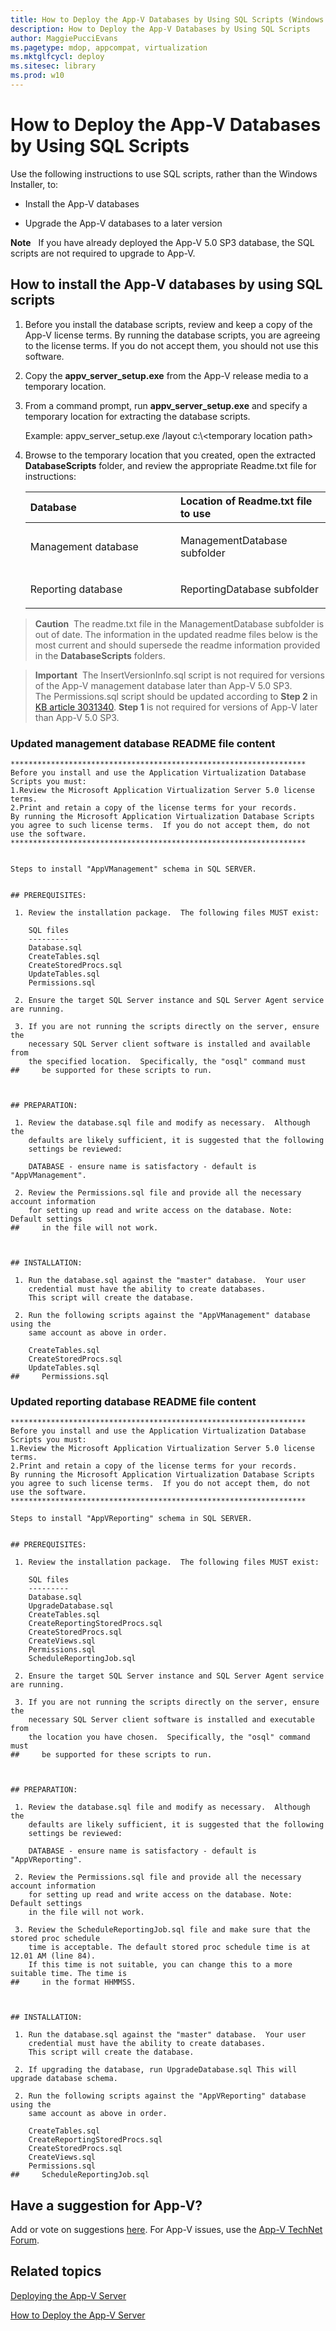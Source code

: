 ```yaml
---
title: How to Deploy the App-V Databases by Using SQL Scripts (Windows 10)
description: How to Deploy the App-V Databases by Using SQL Scripts
author: MaggiePucciEvans
ms.pagetype: mdop, appcompat, virtualization
ms.mktglfcycl: deploy
ms.sitesec: library
ms.prod: w10
---
```



# How to Deploy the App-V Databases by Using SQL Scripts


Use the following instructions to use SQL scripts, rather than the Windows Installer, to:

-   Install the App-V databases

-   Upgrade the App-V databases to a later version

**Note**  
If you have already deployed the App-V 5.0 SP3 database, the SQL scripts are not required to upgrade to App-V.

## How to install the App-V databases by using SQL scripts

1.  Before you install the database scripts, review and keep a copy of the App-V license terms. By running the database scripts, you are agreeing to the license terms. If you do not accept them, you should not use this software.

2.  Copy the **appv\_server\_setup.exe** from the App-V release media to a temporary location.

3.  From a command prompt, run **appv\_server\_setup.exe** and specify a temporary location for extracting the database scripts.

    Example: appv\_server\_setup.exe /layout c:\\&lt;temporary location path&gt;

4.  Browse to the temporary location that you created, open the extracted **DatabaseScripts** folder, and review the appropriate Readme.txt file for instructions:

    <table>
    <colgroup>
    <col width="50%" />
    <col width="50%" />
    </colgroup>
    <thead>
    <tr class="header">
    <th align="left">Database</th>
    <th align="left">Location of Readme.txt file to use</th>
    </tr>
    </thead>
    <tbody>
    <tr class="odd">
    <td align="left"><p>Management database</p></td>
    <td align="left"><p>ManagementDatabase subfolder</p></td>
    </tr>
    <tr class="even">
    <td align="left"><p>Reporting database</p></td>
    <td align="left"><p>ReportingDatabase subfolder</p></td>
    </tr>
    </tbody>
    </table>

> **Caution**&nbsp;&nbsp;The readme.txt file in the ManagementDatabase subfolder is out of date. The information in the updated readme files below is the most current and should supersede the readme information provided in the **DatabaseScripts** folders.

> **Important**&nbsp;&nbsp;The InsertVersionInfo.sql script is not required for versions of the App-V management database later than App-V 5.0 SP3.<br>The Permissions.sql script should be updated according to **Step 2** in [KB article 3031340](https://support.microsoft.com/kb/3031340). **Step 1** is not required for versions of App-V later than App-V 5.0 SP3.

### Updated management database README file content

``` syntax
******************************************************************
Before you install and use the Application Virtualization Database Scripts you must:
1.Review the Microsoft Application Virtualization Server 5.0 license terms.
2.Print and retain a copy of the license terms for your records.
By running the Microsoft Application Virtualization Database Scripts you agree to such license terms.  If you do not accept them, do not use the software.
******************************************************************


Steps to install "AppVManagement" schema in SQL SERVER.


## PREREQUISITES:

 1. Review the installation package.  The following files MUST exist:

    SQL files
    ---------
    Database.sql
    CreateTables.sql
    CreateStoredProcs.sql
    UpdateTables.sql
    Permissions.sql

 2. Ensure the target SQL Server instance and SQL Server Agent service are running.

 3. If you are not running the scripts directly on the server, ensure the 
    necessary SQL Server client software is installed and available from
    the specified location.  Specifically, the "osql" command must
##     be supported for these scripts to run.



## PREPARATION:

 1. Review the database.sql file and modify as necessary.  Although the
    defaults are likely sufficient, it is suggested that the following
    settings be reviewed:

    DATABASE - ensure name is satisfactory - default is "AppVManagement".   

 2. Review the Permissions.sql file and provide all the necessary account information
    for setting up read and write access on the database. Note: Default settings
##     in the file will not work.



## INSTALLATION:

 1. Run the database.sql against the "master" database.  Your user 
    credential must have the ability to create databases.
    This script will create the database.

 2. Run the following scripts against the "AppVManagement" database using the 
    same account as above in order.

    CreateTables.sql
    CreateStoredProcs.sql
    UpdateTables.sql
##     Permissions.sql 

```

### Updated reporting database README file content

``` syntax
******************************************************************
Before you install and use the Application Virtualization Database Scripts you must:
1.Review the Microsoft Application Virtualization Server 5.0 license terms.
2.Print and retain a copy of the license terms for your records.
By running the Microsoft Application Virtualization Database Scripts you agree to such license terms.  If you do not accept them, do not use the software.
******************************************************************

Steps to install "AppVReporting" schema in SQL SERVER.


## PREREQUISITES:

 1. Review the installation package.  The following files MUST exist:

    SQL files
    ---------
    Database.sql
    UpgradeDatabase.sql
    CreateTables.sql
    CreateReportingStoredProcs.sql
    CreateStoredProcs.sql
    CreateViews.sql
    Permissions.sql
    ScheduleReportingJob.sql

 2. Ensure the target SQL Server instance and SQL Server Agent service are running.

 3. If you are not running the scripts directly on the server, ensure the 
    necessary SQL Server client software is installed and executable from
    the location you have chosen.  Specifically, the "osql" command must
##     be supported for these scripts to run.



## PREPARATION:

 1. Review the database.sql file and modify as necessary.  Although the
    defaults are likely sufficient, it is suggested that the following
    settings be reviewed:

    DATABASE - ensure name is satisfactory - default is "AppVReporting".   

 2. Review the Permissions.sql file and provide all the necessary account information
    for setting up read and write access on the database. Note: Default settings
    in the file will not work.

 3. Review the ScheduleReportingJob.sql file and make sure that the stored proc schedule
    time is acceptable. The default stored proc schedule time is at 12.01 AM (line 84). 
    If this time is not suitable, you can change this to a more suitable time. The time is
##     in the format HHMMSS.



## INSTALLATION:

 1. Run the database.sql against the "master" database.  Your user 
    credential must have the ability to create databases.
    This script will create the database.

 2. If upgrading the database, run UpgradeDatabase.sql This will upgrade database schema.

 2. Run the following scripts against the "AppVReporting" database using the 
    same account as above in order.
    
    CreateTables.sql
    CreateReportingStoredProcs.sql
    CreateStoredProcs.sql
    CreateViews.sql
    Permissions.sql
##     ScheduleReportingJob.sql

```

## Have a suggestion for App-V?

Add or vote on suggestions [here](http://appv.uservoice.com/forums/280448-microsoft-application-virtualization). For App-V issues, use the [App-V TechNet Forum](https://social.technet.microsoft.com/Forums/en-US/home?forum=mdopappv).

## Related topics

[Deploying the App-V Server](appv-deploying-the-appv-server.md)

[How to Deploy the App-V Server](appv-deploy-the-appv-server.md)
